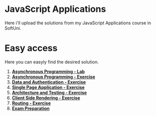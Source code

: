 # JavaScript Applications

Here i'll upload the solutions from my JavaScript Applications course in SoftUni.

# Easy access

Here you can easyly find the desired solution.

1. [**Asynchronous Programming - Lab**](https://github.com/StanchosCodes/SoftUni-JavaScript-Applications/tree/main/Asynchronous%20Programming%20-%20Lab)
2. [**Asynchronous Programming - Exercise**](https://github.com/StanchosCodes/SoftUni-JavaScript-Applications/tree/main/Asynchronous%20Programming%20-%20Exercise)
3. [**Data and Authentication - Exercise**](https://github.com/StanchosCodes/SoftUni-JavaScript-Applications/tree/main/Data%20and%20Authentication%20-%20Exercise)
4. [**Single Page Application - Exercise**](https://github.com/StanchosCodes/SoftUni-JavaScript-Applications/tree/main/Single%20Page%20Applications%20-%20Exercise)
5. [**Architecture and Testing - Exercise**](https://github.com/StanchosCodes/SoftUni-JavaScript-Applications/tree/main/Architecture%20and%20Testing%20-%20Exercise)
6. [**Client Side Rendering - Exercise**](https://github.com/StanchosCodes/SoftUni-JavaScript-Applications/tree/main/Client%20Side%20Rendering%20-%20Exercise)
7. [**Routing - Exercise**](https://github.com/StanchosCodes/SoftUni-JavaScript-Applications/tree/main/Routing%20-%20Exercise)
8. [**Exam Preparation**](https://github.com/StanchosCodes/SoftUni-JavaScript-Applications/tree/main/Exam%20Prepreation%201)
